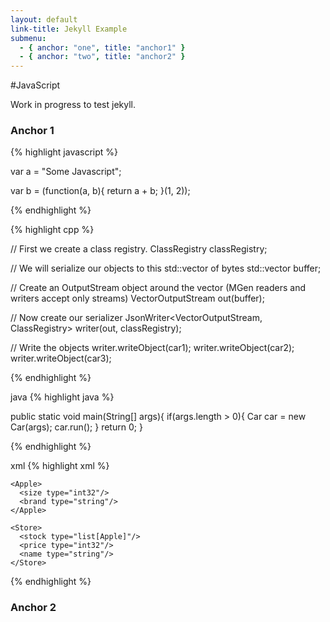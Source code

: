 ```yaml
---
layout: default
link-title: Jekyll Example
submenu:
  - { anchor: "one", title: "anchor1" }
  - { anchor: "two", title: "anchor2" }
--- 
```


#JavaScript

Work in progress to test jekyll.

### Anchor 1 <a name="one">&nbsp;</a>

{% highlight javascript %}

var a = "Some Javascript";

var b = (function(a, b){
  return a + b;
}(1, 2));

{% endhighlight %}

{% highlight cpp %}

// First we create a class registry.
ClassRegistry classRegistry;

// We will serialize our objects to this std::vector of bytes
std::vector<char> buffer;

// Create an OutputStream object around the vector (MGen readers and writers accept only streams)
VectorOutputStream out(buffer);

// Now create our serializer
JsonWriter<VectorOutputStream, ClassRegistry> writer(out, classRegistry);

// Write the objects
writer.writeObject(car1);
writer.writeObject(car2);
writer.writeObject(car3);

{% endhighlight %}


java
{% highlight java %}

public static void main(String[] args){
  if(args.length > 0){
    Car car = new Car(args);
    car.run();
  }
  return 0;
}

{% endhighlight %}


xml
{% highlight xml %}

<Module>
  <Types>

    <Apple>
      <size type="int32"/>
      <brand type="string"/>
    </Apple>

    <Store>
      <stock type="list[Apple]"/>
      <price type="int32"/>
      <name type="string"/>
    </Store>

  </Types>
</Module>

{% endhighlight %}


### Anchor 2<a name="two">&nbsp;</a>